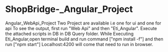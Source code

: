 # ShopBridge-_Angular_Project
Angular_WebApi_Project
Two Project are available i.e one for ui and one for api
To see the output, first run "Web Api" and then "Eti_Angular".
Execute the attached scripts in DB in DB Query folder.
While Executing Eti_Angular,open terminal build and run command ["npm install -f"] and then run ["npm start"]
Localhost:4200 will come that need to run in browser.

